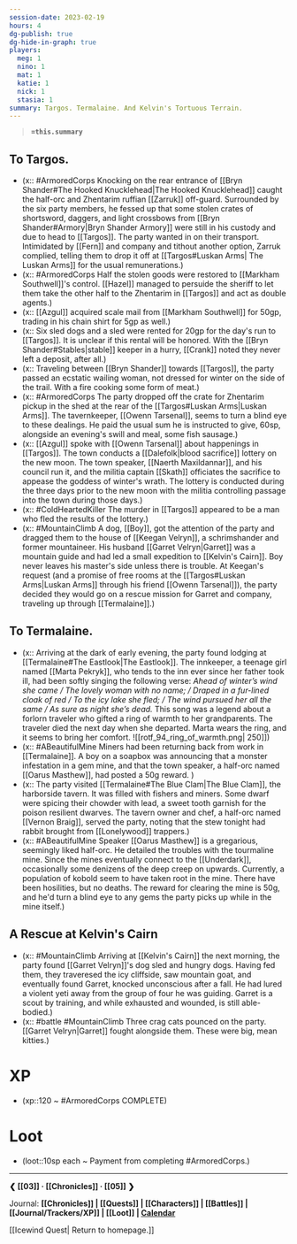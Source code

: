 ```yaml
---
session-date: 2023-02-19
hours: 4
dg-publish: true
dg-hide-in-graph: true
players: 
  meg: 1
  nino: 1
  mat: 1
  katie: 1
  nick: 1
  stasia: 1
summary: Targos. Termalaine. And Kelvin's Tortuous Terrain.
---
```

> **`=this.summary`**
##  To Targos. 
- (x:: #ArmoredCorps Knocking on the rear entrance of [[Bryn Shander#The Hooked Knucklehead|The Hooked Knucklehead]] caught the half-orc and Zhentarim ruffian [[Zarruk]] off-guard. Surrounded by the six party members, he fessed up that some stolen crates of shortsword, daggers, and light crossbows from [[Bryn Shander#Armory|Bryn Shander Armory]] were still in his custody and due to head to [[Targos]]. The party wanted in on their transport. Intimidated by [[Fern]] and company and tithout another option, Zarruk complied, telling them to drop it off at [[Targos#Luskan Arms| The Luskan Arms]] for the usual remunerations.)
- (x:: #ArmoredCorps Half the stolen goods were restored to [[Markham Southwell]]'s control. [[Hazel]] managed to persuide the sheriff to let them take the other half to the Zhentarim in [[Targos]] and act as double agents.)
- (x:: [[Azgul]] acquired scale mail from [[Markham Southwell]] for 50gp, trading in his chain shirt for 5gp as well.)
- (x:: Six sled dogs and a sled were rented for 20gp for the day's run to [[Targos]]. It is unclear if this rental will be honored. With the [[Bryn Shander#Stables|stable]] keeper in a hurry, [[Crank]] noted they never left a deposit, after all.)
- (x:: Traveling between [[Bryn Shander]] towards [[Targos]], the party passed an ecstatic wailing woman, not dressed for winter on the side of the trail. With a fire cooking some form of meat.)
- (x:: #ArmoredCorps The party dropped off the crate for Zhentarim pickup in the shed at the rear of the [[Targos#Luskan Arms|Luskan Arms]]. The tavernkeeper, [[Owenn Tarsenal]], seems to turn a blind eye to these dealings. He paid the usual sum he is instructed to give, 60sp, alongside an evening's swill and meal, some fish sausage.)
- (x:: [[Azgul]] spoke with [[Owenn Tarsenal]] about happenings in [[Targos]]. The town conducts a [[Dalefolk|blood sacrifice]] lottery on the new moon. The town speaker, [[Naerth Maxildannar]], and his council run it, and the militia captain [[Skath]] officiates the sacrifice to appease the goddess of winter's wrath. The lottery is conducted during the three days prior to the new moon with the militia controlling passage into the town during those days.)
- (x:: #ColdHeartedKiller The murder in [[Targos]] appeared to be a man who fled the results of the lottery.)
- (x:: #MountainClimb A dog, [[Boy]], got the attention of the party and dragged them to the house of [[Keegan Velryn]], a schrimshander and former mountaineer. His husband [[Garret Velryn|Garret]] was a mountain guide and had led a small expedition to [[Kelvin's Cairn]]. Boy never leaves his master's side unless there is trouble. At Keegan's request (and a promise of free rooms at the [[Targos#Luskan Arms|Luskan Arms]] through his friend [[Owenn Tarsenal]]), the party decided they would go on a rescue mission for Garret and company, traveling up through [[Termalaine]].)

## To Termalaine. 
- (x:: Arriving at the dark of early evening, the party found lodging at [[Termalaine#The Eastlook|The Eastlook]]. The innkeeper, a teenage girl named [[Marta Pekryk]], who tends to the inn ever since her father took ill, had been softly singing the following verse: *Ahead of winter’s wind she came / The lovely woman with no name; / Draped in a fur-lined cloak of red / To the icy lake she fled; / The wind pursued her all the same / As sure as night she’s dead.* This song was a legend about a forlorn traveler who gifted a ring of warmth to her grandparents. The traveler died the next day when she departed. Marta wears the ring, and it seems to bring her comfort. ![[rotf_94_ring_of_warmth.png| 250]])
- (x:: #ABeautifulMine Miners had been returning back from work in [[Termalaine]]. A boy on a soapbox was announcing that a monster infestation in a gem mine, and that the town speaker, a half-orc named [[Oarus Masthew]], had posted a 50g reward. )
- (x:: The party visited [[Termalaine#The Blue Clam|The Blue Clam]], the harborside tavern. It was filled with fishers and miners. Some dwarf were spicing their chowder with lead, a sweet tooth garnish for the poison resilient dwarves. The tavern owner and chef, a half-orc named [[Vernon Braig]], served the party, noting that the stew tonight had rabbit brought from [[Lonelywood]] trappers.)
- (x:: #ABeautifulMine Speaker [[Oarus Masthew]] is a gregarious, seemingly liked half-orc. He detailed the troubles with the tourmaline mine. Since the mines eventually connect to the [[Underdark]], occasionally some denizens of the deep creep on upwards. Currently, a population of kobold seem to have taken root in the mine. There have been hosilities, but no deaths. The reward for clearing the mine is 50g, and he'd turn a blind eye to any gems the party picks up while in the mine itself.)

## A Rescue at Kelvin's Cairn
- (x:: #MountainClimb Arriving at [[Kelvin's Cairn]] the next morning, the party found [[Garret Velryn]]'s dog sled and hungry dogs. Having fed them, they traveresed the icy cliffside, saw mountain goat, and eventually found Garret, knocked unconscious after a fall. He had lured a violent yeti away from the group of four he was guiding. Garret is a scout by training, and while exhausted and wounded, is still able-bodied.)
- (x:: #battle #MountainClimb Three crag cats pounced on the party. [[Garret Velryn|Garret]] fought alongside them. These were big, mean kitties.)


# XP
- (xp::120 ~ #ArmoredCorps COMPLETE)

# Loot
- (loot::10sp each ~ Payment from completing #ArmoredCorps.)

---
**❮ [[03]] · [[Chronicles]] ·  [[05]] ❯**

Journal: **[[Chronicles]] | [[Quests]] |  [[Characters]] | [[Battles]] | [[Journal/Trackers/XP]] | [[Loot]] | [Calendar](https://app.fantasy-calendar.com/calendars/38f9e3f5098bac1f655a4fb4241f35eb)**

[[Icewind Quest| Return to homepage.]]
